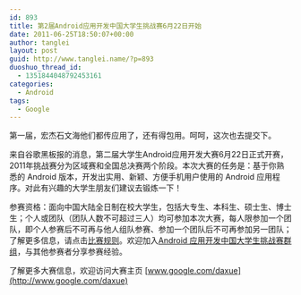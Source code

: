 ```yaml
---
id: 893
title: 第2届Android应用开发中国大学生挑战赛6月22日开始
date: 2011-06-25T18:50:07+00:00
author: tanglei
layout: post
guid: http://www.tanglei.name/?p=893
duoshuo_thread_id:
  - 1351844048792453161
categories:
  - Android
tags:
  - Google
---
```

第一届，宏杰石文海他们都传应用了，还有得包用。呵呵，这次也去提交下。

来自谷歌黑板报的消息，第二届大学生Android应用开发大赛6月22日正式开赛，2011年挑战赛分为区域赛和全国总决赛两个阶段。本次大赛的任务是：基于你熟悉的 Android 版本，开发出实用、新颖、方便手机用户使用的 Android 应用程序。对此有兴趣的大学生朋友们建议去锻炼一下！

参赛资格：面向中国大陆全日制在校大学生，包括大专生、本科生、硕士生、博士生；个人或团队（团队人数不可超过三人）均可参加本次大赛，每人限参加一个团队，即个人参赛后不可再与他人组队参赛、参加一个团队后不可再参加另一团队；了解更多信息，请点击[比赛规则](http://www.google.com/intl/zh-CN/daxue/android/terms.html)。欢迎加入[Android 应用开发中国大学生挑战赛群组](http://groups.google.com/group/android-contest/subscribe)，与其他参赛者分享参赛经验。

了解更多大赛信息，欢迎访问大赛主页 [www.google.com/daxue](http://www.google.com/daxue)

&nbsp;
